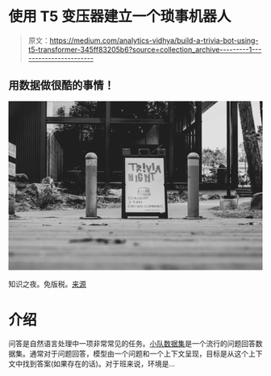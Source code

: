 # 使用 T5 变压器建立一个琐事机器人

> 原文：<https://medium.com/analytics-vidhya/build-a-trivia-bot-using-t5-transformer-345ff83205b6?source=collection_archive---------1----------------------->

## 用数据做很酷的事情！

![](img/c5fef8ba0a89598ff827f014152f75fc.png)

知识之夜。免版税。[来源](https://unsplash.com/photos/1D9aRAjKtGA)

# 介绍

问答是自然语言处理中一项非常常见的任务。[小队数据集](https://rajpurkar.github.io/SQuAD-explorer/)是一个流行的问题回答数据集。通常对于问题回答，模型由一个问题和一个上下文呈现，目标是从这个上下文中找到答案(如果存在的话)。对于班来说，环境是…